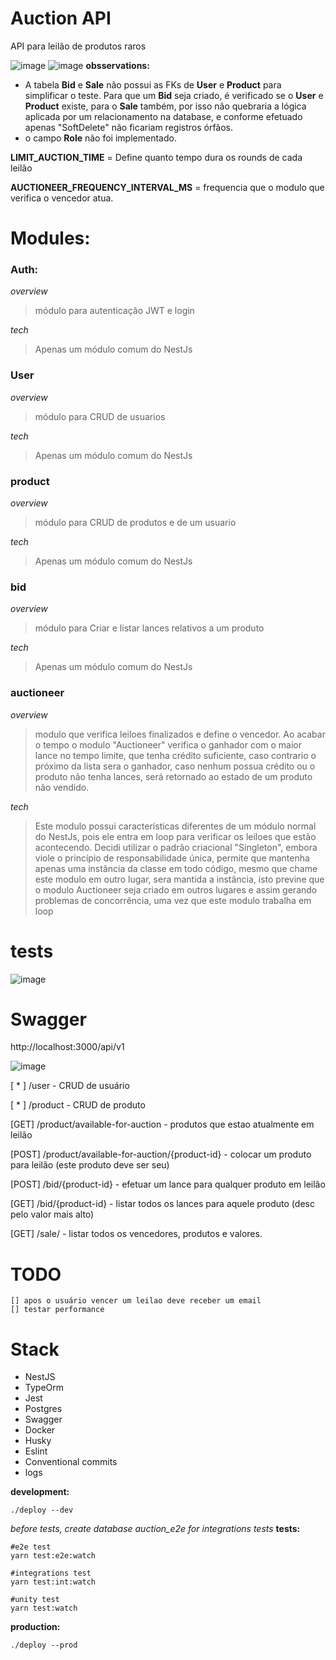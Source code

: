 
# Auction API
API para leilão de produtos raros

![image](https://user-images.githubusercontent.com/5104527/209767168-651184c8-8639-4db8-bfac-f0a64921cb56.png)
![image](https://user-images.githubusercontent.com/5104527/209913368-630369e2-85ee-4a51-af77-98c4fe2c5664.png)
**obsservations:**
- A tabela **Bid** e **Sale** não possui as FKs de **User** e **Product** para simplificar o teste.
Para que um **Bid** seja criado, é verificado se o **User** e **Product** existe, para o **Sale** também, por isso não quebraria a lógica aplicada por um relacionamento na database, e conforme efetuado apenas "SoftDelete" não ficariam registros órfãos.
- o campo **Role** não foi implementado.

**LIMIT_AUCTION_TIME** = Define quanto tempo dura os rounds de cada leilão

**AUCTIONEER_FREQUENCY_INTERVAL_MS** = frequencia que o modulo que verifica o vencedor atua.

# Modules:

### Auth:
*overview*
> módulo para autenticação JWT e login

*tech*
> Apenas um módulo comum do NestJs

### User
*overview*
> módulo para CRUD de usuarios

*tech*
> Apenas um módulo comum do NestJs

### product
*overview*
> módulo para CRUD de produtos e de um usuario

*tech*
> Apenas um módulo comum do NestJs

### bid
*overview*
>  módulo para Criar e listar lances relativos a um produto

*tech*
> Apenas um módulo comum do NestJs

### auctioneer
*overview*

> modulo que verifica leiloes finalizados e define o vencedor.
> Ao acabar o tempo o modulo "Auctioneer" verifica o ganhador com o maior lance no tempo limite, que tenha crédito suficiente, caso contrario o próximo da lista sera o ganhador, caso nenhum possua crédito ou o produto não tenha lances, será retornado ao estado de um produto não vendido. 

*tech*

> Este modulo possui características diferentes de um módulo normal do NestJs, pois ele entra em loop para verificar os leiloes que estão acontecendo.
Decidi utilizar o padrão criacional "Singleton", embora viole o princípio de responsabilidade única, permite que mantenha apenas uma instância da classe em todo código, mesmo que chame este modulo em outro lugar, sera mantida a instância, isto previne que o modulo Auctioneer seja criado em outros lugares e assim gerando problemas de concorrência, uma vez que este modulo trabalha em loop


# tests
![image](https://user-images.githubusercontent.com/5104527/209913003-3c85e372-3ee8-4ac1-88ae-111d26c6dc99.png)


# Swagger
http://localhost:3000/api/v1

![image](https://user-images.githubusercontent.com/5104527/209914340-2eb8c20e-65f8-409d-a865-33499f50d8c8.png)

[ * ]  /user - CRUD de usuário

[ * ]  /product - CRUD de produto

[GET]  /product/available-for-auction - produtos que estao atualmente em leilão

[POST] /product/available-for-auction/{product-id} - colocar um produto para leilão (este produto deve ser seu)

[POST] /bid/{product-id} - efetuar um lance para qualquer produto em leilão

[GET]  /bid/{product-id} - listar todos os lances para aquele produto (desc pelo valor mais alto)

[GET]  /sale/ - listar todos os vencedores, produtos e valores.


# TODO
    [] apos o usuário vencer um leilao deve receber um email
    [] testar performance 

# Stack

- NestJS
- TypeOrm
- Jest
- Postgres
- Swagger
- Docker
- Husky
- Eslint
- Conventional commits
- logs


**development:**
```
./deploy --dev
```
*before tests, create database auction_e2e for integrations tests*
**tests:**
```
#e2e test
yarn test:e2e:watch

#integrations test
yarn test:int:watch

#unity test
yarn test:watch
``` 

**production:**
```
./deploy --prod
```
